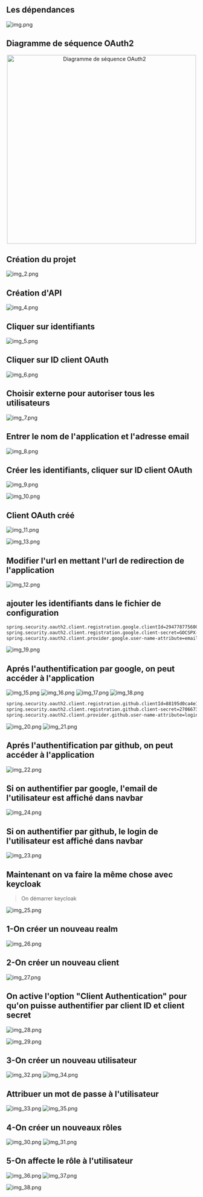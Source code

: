## Les dépendances
![img.png](captures/img.png)

## Diagramme de séquence OAuth2
<p align="center">
  <img src="captures/img_1.png" width="500" alt="Diagramme de séquence OAuth2">
</p>

## Création du projet
![img_2.png](captures/img_2.png)

## Création d'API
![img_4.png](captures/img_4.png)

## Cliquer sur identifiants
![img_5.png](captures/img_5.png)

## Cliquer sur ID client OAuth
![img_6.png](captures/img_6.png)

## Choisir externe pour autoriser tous les utilisateurs
![img_7.png](captures/img_7.png)

## Entrer le nom de l'application et l'adresse email
![img_8.png](captures/img_8.png)

## Créer les identifiants, cliquer sur ID client OAuth
![img_9.png](captures/img_9.png)

![img_10.png](captures/img_10.png)

## Client OAuth créé
![img_11.png](captures/img_11.png)

![img_13.png](captures/img_13.png)

## Modifier l'url en mettant l'url de redirection de l'application
![img_12.png](captures/img_12.png)

## ajouter les identifiants dans le fichier de configuration

```bash
spring.security.oauth2.client.registration.google.clientId=294778775600-pi63tt3tep6tn58kanh7jeo9ovlk3j2r.apps.googleusercontent.com
spring.security.oauth2.client.registration.google.client-secret=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
spring.security.oauth2.client.provider.google.user-name-attribute=email
```
![img_19.png](captures/img_19.png)
## Aprés l'authentification par google, on peut accéder à l'application

![img_15.png](captures/img_15.png)
![img_16.png](captures/img_16.png)
![img_17.png](captures/img_17.png)
![img_18.png](captures/img_18.png)

```bash
spring.security.oauth2.client.registration.github.clientId=88195d0ca4e12ef9a211 
spring.security.oauth2.client.registration.github.client-secret=2706673800b8811ff728a4a4d4a61de083d22e28
spring.security.oauth2.client.provider.github.user-name-attribute=login
```
![img_20.png](captures/img_20.png)
![img_21.png](captures/img_21.png)

## Aprés l'authentification par github, on peut accéder à l'application
![img_22.png](captures/img_22.png)

## Si on authentifier par google, l'email de l'utilisateur est affiché dans navbar
![img_24.png](captures/img_24.png)

## Si on authentifier par github, le login de l'utilisateur est affiché dans navbar
![img_23.png](captures/img_23.png)

## Maintenant on va faire la même chose avec keycloak

> On démarrer keycloak 

![img_25.png](captures/img_25.png)

## 1-On créer un nouveau realm
![img_26.png](captures/img_26.png)

## 2-On créer un nouveau client
![img_27.png](captures/img_27.png)

## On active l'option "Client Authentication" pour qu'on puisse authentifier par client ID et client secret
![img_28.png](captures/img_28.png)

![img_29.png](captures/img_29.png)

## 3-On créer un nouveau utilisateur
![img_32.png](captures/img_32.png)
![img_34.png](captures/img_34.png)

## Attribuer un mot de passe à l'utilisateur
![img_33.png](captures/img_33.png)
![img_35.png](captures/img_35.png)

## 4-On créer un nouveaux rôles
![img_30.png](captures/img_30.png)
![img_31.png](captures/img_31.png)

## 5-On affecte le rôle à l'utilisateur
![img_36.png](captures/img_36.png)
![img_37.png](captures/img_37.png)

![img_38.png](captures/img_37.png)
